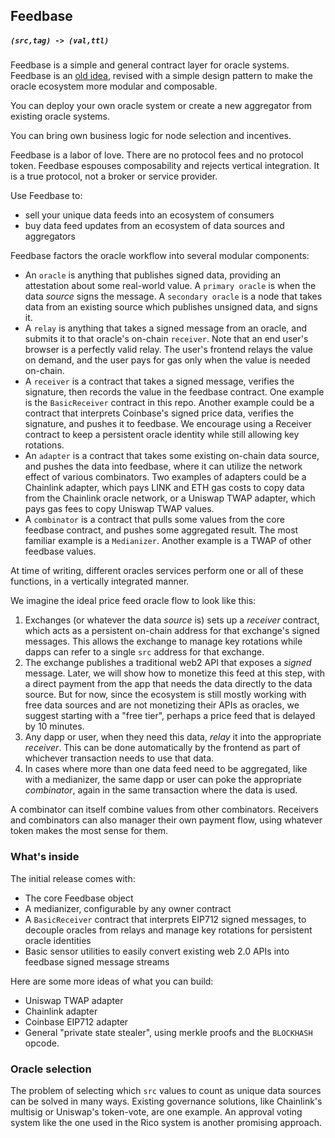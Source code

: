 ## Feedbase

##### `(src,tag) -> (val,ttl)`

Feedbase is a simple and general contract layer for oracle systems.
Feedbase is an [old idea](https://www.npmjs.com/package/feedbase),
revised with a simple design pattern to make the oracle ecosystem more modular and composable.

You can deploy your own oracle system or create a new aggregator from existing oracle systems.

You can bring own business logic for node selection and incentives.

Feedbase is a labor of love. There are no protocol fees and no protocol token.
Feedbase espouses composability and rejects vertical integration.
It is a true protocol, not a broker or service provider.

Use Feedbase to:

* sell your unique data feeds into an ecosystem of consumers
* buy data feed updates from an ecosystem of data sources and aggregators

Feedbase factors the oracle workflow into several modular components:

- An `oracle` is anything that publishes signed data, providing an attestation about some real-world value. A `primary oracle` is when the data *source* signs the message. A `secondary oracle` is a node that takes data from an existing source which publishes unsigned data, and signs it.
- A `relay` is anything that takes a signed message from an oracle, and submits it to that oracle's on-chain `receiver`. Note that an end user's browser is a perfectly valid relay. The user's frontend relays the value on demand, and the user pays for gas only when the value is needed on-chain.
- A `receiver` is a contract that takes a signed message, verifies the signature, then records the value in the feedbase contract. One example is the `BasicReceiver` contract in this repo. Another example could be a contract that interprets Coinbase's signed price data, verifies the signature, and pushes it to feedbase. We encourage using a Receiver contract to keep a persistent oracle identity while still allowing key rotations.
- An `adapter` is a contract that takes some existing on-chain data source, and pushes the data into feedbase, where it can utilize the network effect of various combinators. Two examples of adapters could be a Chainlink adapter, which pays LINK and ETH gas costs to copy data from the Chainlink oracle network, or a Uniswap TWAP adapter, which pays gas fees to copy Uniswap TWAP values.
- A `combinator` is a contract that pulls some values from the core feedbase contract, and pushes some aggregated result. The most familiar example is a `Medianizer`. Another example is a TWAP of other feedbase values.

At time of writing, different oracles services perform one or all of these functions, in a vertically integrated manner.

We imagine the ideal price feed oracle flow to look like this:

1) Exchanges (or whatever the data *source* is) sets up a *receiver* contract, which acts as a persistent on-chain address for that exchange's signed messages. This allows the exchange to manage key rotations while dapps can refer to a single `src` address for that exchange.
2) The exchange publishes a traditional web2 API that exposes a *signed* message. Later, we will show how to monetize this feed at this step, with a direct payment from the app that needs the data directly to the data source. But for now, since the ecosystem is still mostly working with free data sources and are not monetizing their APIs as oracles, we suggest starting with a "free tier", perhaps a price feed that is delayed by 10 minutes.
3) Any dapp or user, when they need this data, *relay* it into the appropriate *receiver*. This can be done automatically by the frontend as part of whichever transaction needs to use that data.
4) In cases where more than one data feed need to be aggregated, like with a medianizer, the same dapp or user can poke the appropriate *combinator*, again in the same transaction where the data is used.

A combinator can itself combine values from other combinators. Receivers and combinators can also manager their own payment flow, using whatever token makes the most sense for them.

### What's inside

The initial release comes with:

* The core Feedbase object
* A medianizer, configurable by any owner contract
* A `BasicReceiver` contract that interprets EIP712 signed messages, to decouple oracles from relays and manage key rotations for persistent oracle identities
* Basic sensor utilities to easily convert existing web 2.0 APIs into feedbase signed message streams

Here are some more ideas of what you can build:

* Uniswap TWAP adapter
* Chainlink adapter
* Coinbase EIP712 adapter
* General "private state stealer", using merkle proofs and the `BLOCKHASH` opcode.

### Oracle selection

The problem of selecting which `src` values to count as unique data sources can be solved in many ways.
Existing governance solutions, like Chainlink's multisig or Uniswap's token-vote, are one example.
An approval voting system like the one used in the Rico system is another promising approach.
